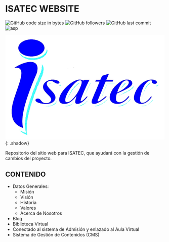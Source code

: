 # ISATEC WEBSITE
![GitHub code size in bytes](https://img.shields.io/github/languages/code-size/jsaavedrac-phinet/isatec-website) 
![GitHub followers](https://img.shields.io/github/followers/jsaavedrac-phinet?style=social)
![GitHub last commit](https://img.shields.io/github/last-commit/jsaavedrac-phinet/isatec-website)
![asp](https://img.shields.io/badge/ASP-Phinet-Orange)

![logo](public/images/logo-original.png){: .shadow}

Repositorio del sitio web para ISATEC, que ayudará con la gestión de cambios del proyecto.
## CONTENIDO
- Datos Generales:
    - Misión
    - Visión
    - Historia
    - Valores
    - Acerca de Nosotros
- Blog
- Biblioteca Virtual
- Conectado al sistema de Admisión y enlazado al Aula Virtual
- Sistema de Gestión de Contenidos (CMS)

